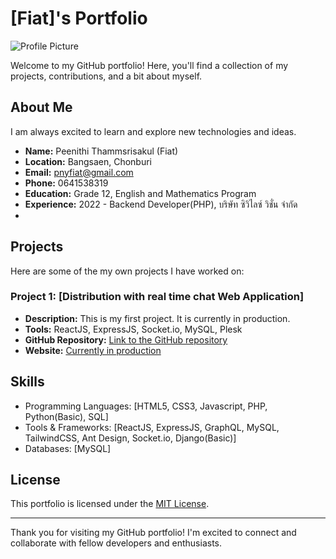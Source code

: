 # [Fiat]'s Portfolio

![Profile Picture](https://jpthinkofus.com/fiat/myprofile.jpg)

Welcome to my GitHub portfolio! Here, you'll find a collection of my projects, contributions, and a bit about myself.

## About Me

I am always excited to learn and explore new technologies and ideas.

- **Name:** Peenithi Thammsrisakul (Fiat)
- **Location:** Bangsaen, Chonburi
- **Email:** pnyfiat@gmail.com
- **Phone:** 0641538319
- **Education:** Grade 12, English and Mathematics Program
- **Experience:** 2022 - Backend Developer(PHP), บริษัท ซิวิไลซ์ วิชั่น จำกัด
- 
## Projects

Here are some of the my own projects I have worked on:

### Project 1: [Distribution with real time chat Web Application]

- **Description:** This is my first project. It is currently in production.
- **Tools:** ReactJS, ExpressJS, Socket.io, MySQL, Plesk
- **GitHub Repository:** [Link to the GitHub repository](https://github.com/your-username/project-repo)
- **Website:** [Currently in production](https://terminal-xpress.com)



## Skills

- Programming Languages: [HTML5, CSS3, Javascript, PHP, Python(Basic), SQL]
- Tools & Frameworks: [ReactJS, ExpressJS, GraphQL, MySQL, TailwindCSS, Ant Design, Socket.io, Django(Basic)]
- Databases: [MySQL]



## License

This portfolio is licensed under the [MIT License](LICENSE.md).

---

Thank you for visiting my GitHub portfolio! I'm excited to connect and collaborate with fellow developers and enthusiasts.
